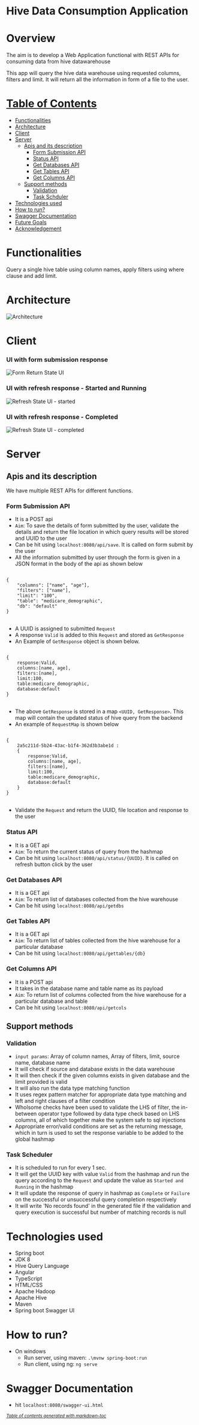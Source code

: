﻿# Hive Data Consumption Application
# Overview
The aim is to develop a Web Application functional with REST APIs for consuming data from hive datawarehouse

This app will query the hive data warehouse using requested columns, filters and limit. It will return all the information in form of a file to the user.

# [Table of Contents](#table-of-contents)
- [Functionalities](#functionalities)
- [Architecture](#architecture)
- [Client](#client)
- [Server](#server)
  * [Apis and its description](#apis-and-its-description)
    + [Form Submission API](#form-submission-api)
    + [Status API](#status-api)
    + [Get Databases API](#get-databases-api)
    + [Get Tables API](#get-tables-api)
    + [Get Columns API](#get-columns-api)
  * [Support methods](#support-methods)
    + [Validation](#validation)
    + [Task Schduler](#task-schduler)
- [Technologies used](#technologies-used)
- [How to run?](#how-to-run-)
- [Swagger Documentation](#swagger-documentation)
- [Future Goals](#future-goals)
- [Acknowledgement](#acknowledgement)

# Functionalities
Query a single hive table using column names, apply filters using where clause and add limit. 

# Architecture
![Architecture](./assets/final_architecture.png)

# Client

### UI with form submission response
![Form Return State UI](./assets/submitted_for_ui.png)

### UI with refresh response - Started and Running
![Refresh State UI - started](./assets/started_state_ui_LI.jpg)

### UI with refresh response - Completed
![Refresh State UI - completed](./assets/completed_state_ui.png)

# Server

## Apis and its description
We have multiple REST APIs for different functions.
### Form Submission API
-   It is a POST api
-   `Aim`: To save the details of form submitted by the user, validate the details and return the file location in which query results will be stored and UUID to the user
-   Can be hit using `localhost:8080/api/save`. It is called on form submit by the user
-   All the information submitted by user through the form is given in a JSON format in the body of the api as shown below 
<pre>
<code>
{
    "columns": ["name", "age"],
    "filters": ["name"],
    "limit": "100",
    "table": "medicare_demographic",
    "db": "default"
}
</code>
</pre>

-   A UUID is assigned to submitted `Request`
-   A response `Valid` is added to this `Request` and stored as `GetResponse`
-   An Example of `GetResponse` object is shown below.
<pre>
<code>
{
    response:Valid,
    columns:[name, age],
    filters:[name],
    limit:100,
    table:medicare_demographic,
    database:default
}
</code>
</pre>
-   The above `GetResponse` is stored in a map `<UUID, GetResponse>`. This map will contain the updated status of hive query from the backend
-   An example of `RequestMap` is shown below
<pre>
<code>
{
    2a5c211d-5b24-43ac-b1f4-362d3b3abe1d : 
    {
        response:Valid,
        columns:[name, age],
        filters:[name],
        limit:100,
        table:medicare_demographic,
        database:default
    }
}
</code>
</pre>
-   Validate the `Request` and return the UUID, file location and response to the user

### Status API
-   It is a GET api
-   `Aim`: To return the current status of query from the hashmap
-   Can be hit using `localhost:8080/api/status/{UUID}`. It is called on refresh button click by the user

### Get Databases API
-   It is a GET api
-   `Aim`: To return list of databases collected from the hive warehouse
-   Can be hit using `localhost:8080/api/getdbs`

### Get Tables API
-   It is a GET api
-   `Aim`: To return list of tables collected from the hive warehouse for a particular database
-   Can be hit using `localhost:8080/api/gettables/{db}`

### Get Columns API
-   It is a POST api
-   It takes in the database name and table name as its payload
-   `Aim`: To return list of columns collected from the hive warehouse for a particular database and table
-   Can be hit using `localhost:8080/api/getcols`

## Support methods

### Validation
-   `input params`: Array of column names, Array of filters, limit, source name, database name
-   It will check if source and database exists in the data warehouse
-   It will then check if the given columns exists in given database and the limit provided is valid
-   It will also run the data type matching function
-   It uses regex pattern matcher for appropriate data type matching and left and right clauses of a filter condition
-   Wholsome checks have been used to validate the LHS of filter, the in-between operator type followed by data type check based on LHS columns, all of which together make the system safe to sql injections
-   Appropriate error/valid conditions are set as the returning message, which in turn is used to set the response variable to be added to the global hashmap

### Task Scheduler
-   It is scheduled to run for every 1 sec.
-   It will get the UUID key with value `Valid` from the hashmap and run the query according to the `Request` and update the value as `Started and Running` in the hashmap
-   It will update the response of query in hashmap as `Complete` or `Failure` on the successful or unsuccessful query completion respectively
-   It will write 'No records found' in the generated file if the validation and query execution is successful but number of matching records is null

# Technologies used
-   Spring boot
-   JDK 8
-   Hive Query Language
-   Angular
-   TypeScript
-   HTML/CSS
-   Apache Hadoop
-   Apache Hive
-   Maven
-   Spring boot Swagger UI

# How to run?
-   On windows
    -   Run server, using maven: `.\mvnw spring-boot:run`
    -   Run client, using ng: `ng serve`

# Swagger Documentation
-   hit `localhost:8080/swagger-ui.html`

<small><i><a href='http://ecotrust-canada.github.io/markdown-toc/'>Table of contents generated with markdown-toc</a></i></small>
